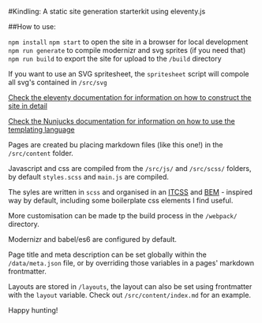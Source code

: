 #Kindling: A static site generation starterkit using eleventy.js

##How to use:

`npm install`
`npm start` to open the site in a browser for local development
`npm run generate` to compile modernizr and svg sprites (if you need that)
`npm run build` to export the site for upload to the `/build` directory

If you want to use an SVG spritesheet, the `spritesheet` script will compole all svg's contained in `/src/svg`

[Check the eleventy documentation for information on how to construct the site in detail](https://www.11ty.io/docs/)

[Check the Nunjucks documentation for information on how to use the templating language](https://mozilla.github.io/nunjucks/templating.html)

Pages are created bu placing markdown files (like this one!) in the `/src/content` folder.

Javascript and css are compiled from the `/src/js/` and `/src/scss/` folders, by default `styles.scss` and `main.js` are compiled.

The syles are written in `scss` and organised in an [ITCSS](https://www.creativebloq.com/web-design/manage-large-css-projects-itcss-101517528) and [BEM](http://getbem.com/) - inspired way by default, including some boilerplate css elements I find useful.

More customisation can be made tp the build process in the `/webpack/` directory.

Modernizr and babel/es6 are configured by default.

Page title and meta description can be set globally within the `/data/meta.json` file, or by overriding those variables in a pages' markdown frontmatter.

Layouts are stored in `/layouts`, the layout can also be set using frontmatter with the `layout` variable. Check out `/src/content/index.md` for an example.

Happy hunting!
